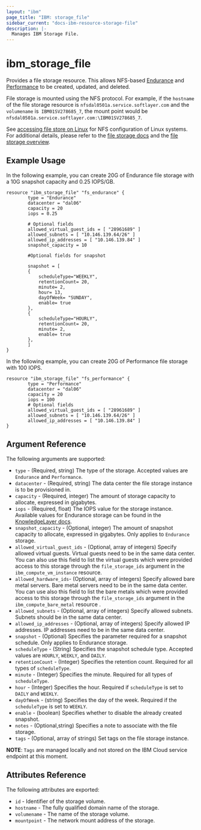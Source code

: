 ```yaml
---
layout: "ibm"
page_title: "IBM: storage_file"
sidebar_current: "docs-ibm-resource-storage-file"
description: |-
  Manages IBM Storage File.
---
```


# ibm\_storage_file

Provides a file storage resource. This allows NFS-based [Endurance](https://knowledgelayer.softlayer.com/topic/endurance-storage) and [Performance](https://knowledgelayer.softlayer.com/topic/performance-storage) to be created, updated, and deleted.

File storage is mounted using the NFS protocol. For example, if the `hostname` of the file storage resource is `nfsdal0501a.service.softlayer.com` and the `volumename` is` IBM01SV278685_7`, the mount point would be `nfsdal0501a.service.softlayer.com:\IBM01SV278685_7`. 

See [accessing file store on Linux](https://knowledgelayer.softlayer.com/procedure/accessing-file-storage-linux) for NFS configuration of Linux systems. For additional details, please refer to the [file storage docs](https://knowledgelayer.softlayer.com/topic/file-storage) and the [file storage overview](http://www.softlayer.com/file-storage).

## Example Usage

In the following example, you can create 20G of Endurance file storage with a 10G snapshot capacity and 0.25 IOPS/GB.

```hcl
resource "ibm_storage_file" "fs_endurance" {
        type = "Endurance"
        datacenter = "dal06"
        capacity = 20
        iops = 0.25
        
        # Optional fields
        allowed_virtual_guest_ids = [ "28961689" ]
        allowed_subnets = [ "10.146.139.64/26" ]
        allowed_ip_addresses = [ "10.146.139.84" ]
        snapshot_capacity = 10  
        
        #Optional fields for snapshot
        
        snapshot = [
  		{
			scheduleType="WEEKLY",
			retentionCount= 20,
			minute= 2,
			hour= 13,
			dayOfWeek= "SUNDAY",
			enable= true
		},
		{
			scheduleType="HOURLY",
			retentionCount= 20,
			minute= 2,
			enable= true
		},
 		]		
}

```

In the following example, you can create 20G of Performance file storage with 100 IOPS.

```hcl
resource "ibm_storage_file" "fs_performance" {
        type = "Performance"
        datacenter = "dal06"
        capacity = 20
        iops = 100
        # Optional fields
        allowed_virtual_guest_ids = [ "28961689" ]
        allowed_subnets = [ "10.146.139.64/26" ]
        allowed_ip_addresses = [ "10.146.139.84" ]
}
```

## Argument Reference

The following arguments are supported:

* `type` - (Required, string) The type of the storage. Accepted values are `Endurance` and `Performance`.
* `datacenter` - (Required, string) The data center the file storage instance is to be provisioned in.
* `capacity` - (Required, integer) The amount of storage capacity to allocate, expressed in gigabytes.
* `iops` - (Required, float) The IOPS value for the storage instance. Available values for Endurance storage can be found in the [KnowledgeLayer docs](https://knowledgelayer.softlayer.com/learning/introduction-endurance-storage).
* `snapshot_capacity` - (Optional, integer) The amount of snapshot capacity to allocate, expressed in gigabytes. Only applies to `Endurance` storage.
* `allowed_virtual_guest_ids` - (Optional, array of integers) Specify allowed virtual guests. Virtual guests need to be in the same data center. You can also use this field to list the virtual guests which were provided access to this storage through the `file_storage_ids` argument in the `ibm_compute_vm_instance` resource. 
* `allowed_hardware_ids`- (Optional, array of integers) Specify allowed bare metal servers. Bare metal servers need to be in the same data center. You can use also this field to list the bare metals which were provided access to this storage through the `file_storage_ids` argument in the `ibm_compute_bare_metal` resource . 
* `allowed_subnets` - (Optional, array of integers) Specify allowed subnets. Subnets should be in the same data center.
* `allowed_ip_addresses` - (Optional, array of integers) Specify allowed IP addresses. IP addresses need to be in the same data center.
* `snapshot` - (Optional) Specifies the parameter required for a snapshot schedule. Only applies to Endurance storage.
* `scheduleType` - (String) Specifies the snapshot schedule type. Accepted values are `HOURLY`, `WEEKLY`, and `DAILY`.
* `retentionCount` - (Integer) Specifies the retention count. Required for all types of `scheduleType`.
* `minute` - (Integer) Specifies the minute. Required for all types of `scheduleType`.
* `hour` - (Integer) Specifies the hour. Required if `scheduleType` is set to `DAILY` and `WEEKLY`.
* `dayOfWeek` - (string) Specifies the day of the week. Required if the `scheduleType` is set to `WEEKLY`.
* `enable` - (boolean) Specifies whether to disable the already created snapshot.
* `notes` - (Optional,string) Specifies a note to associate with the file storage.
* `tags` - (Optional, array of strings) Set tags on the file storage instance.

**NOTE**: `Tags` are managed locally and not stored on the IBM Cloud service endpoint at this moment.

## Attributes Reference

The following attributes are exported:

* `id` - Identifier of the storage volume.
* `hostname` - The fully qualified domain name of the storage. 
* `volumename` - The name of the storage volume.
* `mountpoint` - The network mount address of the storage.
